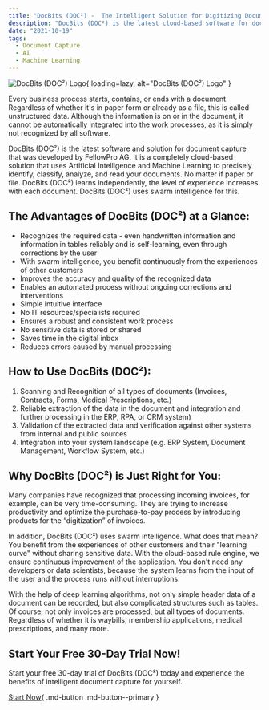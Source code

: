 ```yaml
---
title: "DocBits (DOC²) -  The Intelligent Solution for Digitizing Documents"
description: "DocBits (DOC²) is the latest cloud-based software for document capture that uses AI and machine learning to precisely identify, classify, analyze, and read your documents. Start your free 30-day trial now!"
date: "2021-10-19"
tags:
  - Document Capture
  - AI
  - Machine Learning
---
```




![DocBits (DOC²) Logo](/_images/docbits/doc2-1024x415.png){ loading=lazy, alt="DocBits (DOC²) Logo" }

Every business process starts, contains, or ends with a document. Regardless of whether it's in paper form or already as a file, this is called unstructured data. Although the information is on or in the document, it cannot be automatically integrated into the work processes, as it is simply not recognized by all software.

DocBits (DOC²) is the latest software and solution for document capture that was developed by FellowPro AG. It is a completely cloud-based solution that uses Artificial Intelligence and Machine Learning to precisely identify, classify, analyze, and read your documents. No matter if paper or file. DocBits (DOC²) learns independently, the level of experience increases with each document. DocBits (DOC²) uses swarm intelligence for this.

## The Advantages of DocBits (DOC²) at a Glance:

* Recognizes the required data - even handwritten information and information in tables reliably and is self-learning, even through corrections by the user
* With swarm intelligence, you benefit continuously from the experiences of other customers
* Improves the accuracy and quality of the recognized data
* Enables an automated process without ongoing corrections and interventions
* Simple intuitive interface
* No IT resources/specialists required
* Ensures a robust and consistent work process
* No sensitive data is stored or shared
* Saves time in the digital inbox
* Reduces errors caused by manual processing

## How to Use DocBits (DOC²):

1. Scanning and Recognition of all types of documents (Invoices, Contracts, Forms, Medical Prescriptions, etc.)
2. Reliable extraction of the data in the document and integration and further processing in the ERP, RPA, or CRM system)
3. Validation of the extracted data and verification against other systems from internal and public sources
4. Integration into your system landscape (e.g. ERP System, Document Management, Workflow System, etc.)

## Why DocBits (DOC²) is Just Right for You:

Many companies have recognized that processing incoming invoices, for example, can be very time-consuming. They are trying to increase productivity and optimize the purchase-to-pay process by introducing products for the “digitization” of invoices.

In addition, DocBits (DOC²) uses swarm intelligence. What does that mean? You benefit from the experiences of other customers and their "learning curve" without sharing sensitive data. With the cloud-based rule engine, we ensure continuous improvement of the application. You don't need any developers or data scientists, because the system learns from the input of the user and the process runs without interruptions.

With the help of deep learning algorithms, not only simple header data of a document can be recorded, but also complicated structures such as tables. Of course, not only invoices are processed, but all types of documents. Regardless of whether it is waybills, membership applications, medical prescriptions, and many more.

## Start Your Free 30-Day Trial Now!

Start your free 30-day trial of DocBits (DOC²) today and experience the benefits of intelligent document capture for yourself.

[Start Now](https://polydocs.io/free-trial/){ .md-button .md-button--primary }
